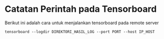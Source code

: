 # Catatan Perintah pada Tensorboard

Berikut ini adalah cara untuk menjalankan tensorboard pada remote server
```
tensorboard --logdir DIREKTORI_HASIL_LOG --port PORT --host IP_HOST
```
